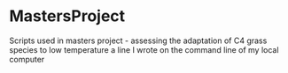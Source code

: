 # MastersProject
Scripts used in masters project - assessing the adaptation of C4 grass species to low temperature
a line I wrote on the command line of my local computer

